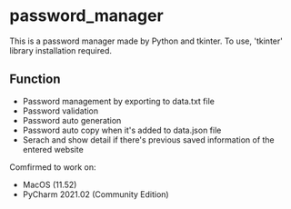 # password_manager
This is a password manager made by Python and tkinter. To use, 'tkinter' library installation required.

## Function
- Password management by exporting to data.txt file
- Password validation
- Password auto generation
- Password auto copy when it's added to data.json file
- Serach and show detail if there's previous saved information of the entered website

Comfirmed to work on:
- MacOS (11.52)
- PyCharm 2021.02 (Community Edition)

